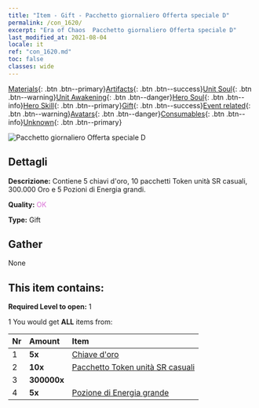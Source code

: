 ```yaml
---
title: "Item - Gift - Pacchetto giornaliero Offerta speciale D"
permalink: /con_1620/
excerpt: "Era of Chaos  Pacchetto giornaliero Offerta speciale D"
last_modified_at: 2021-08-04
locale: it
ref: "con_1620.md"
toc: false
classes: wide
---
```

 [Materials](/ItemsIT/){: .btn .btn--primary}[Artifacts](/ItemsIT/Artifacts/){: .btn .btn--success}[Unit Soul](/ItemsIT/UnitSoul/){: .btn .btn--warning}[Unit Awakening](/ItemsIT/UnitAwakening/){: .btn .btn--danger}[Hero Soul](/ItemsIT/HeroSoul/){: .btn .btn--info}[Hero Skill](/ItemsIT/HeroSkill/){: .btn .btn--primary}[Gift](/ItemsIT/Gift/){: .btn .btn--success}[Event related](/ItemsIT/Events/){: .btn .btn--warning}[Avatars](/ItemsIT/Avatars/){: .btn .btn--danger}[Consumables](/ItemsIT/Consumables/){: .btn .btn--info}[Unknown](/ItemsIT/Unknown/){: .btn .btn--primary}

 ![Pacchetto giornaliero Offerta speciale D](/images/t/i_907236.png)

## Dettagli
 **Descrizione:** Contiene 5 chiavi d'oro, 10 pacchetti Token unità SR casuali, 300.000 Oro e 5 Pozioni di Energia grandi.

 **Quality:** <span style="color: #DA70D6">OK</span>

 **Type:** Gift

## Gather

  None

## This item contains:

 **Required Level to open:** 1

 1 You would get **ALL** items  from:

  | Nr | Amount |     Item    |
  |:---|:-------|:------------|
  | 1 |  **5x** | [Chiave d'oro](/ItemsIT/con_783/) |  | 
  | 2 |  **10x** | [Pacchetto Token unità SR casuali](/ItemsIT/con_1622/) |  | 
  | 3 |  **300000x** | <i class="fas fa-coins"/> |  | 
  | 4 |  **5x** | [Pozione di Energia grande](/ItemsIT/con_706/) |  | 
